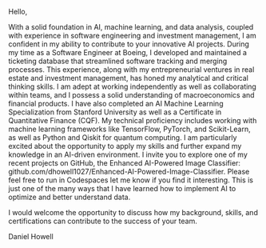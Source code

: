 Hello,

With a solid foundation in AI, machine learning, and data analysis, coupled with experience in software engineering and investment management, I am confident in my ability to contribute to your innovative AI projects.
During my time as a Software Engineer at Boeing, I developed and maintained a ticketing database that streamlined software tracking and merging processes. This experience, along with my entrepreneurial ventures in real estate and investment management, has honed my analytical and critical thinking skills. I am adept at working independently as well as collaborating within teams, and I possess a solid understanding of macroeconomics and financial products.
I have also completed an AI Machine Learning Specialization from Stanford University as well as a Certificate in Quantitative Finance (CQF). My technical proficiency includes working with machine learning frameworks like TensorFlow, PyTorch, and Scikit-Learn, as well as Python and Qiskit for quantum computing. I am particularly excited about the opportunity to apply my skills and further expand my knowledge in an AI-driven environment.
I invite you to explore one of my recent projects on GitHub, the Enhanced AI-Powered Image Classifier: github.com/dhowell1027/Enhanced-AI-Powered-Image-Classifier.  Please feel free to run in Codespaces let me know if you find it interesting. This is just one of the many ways that I have learned how to implement AI to optimize and better understand data.

I would welcome the opportunity to discuss how my background, skills, and certifications can contribute to the success of your team. 

Daniel Howell

